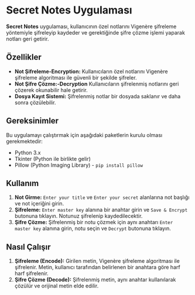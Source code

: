 # Secret Notes Uygulaması

**Secret Notes** uygulaması, kullanıcının özel notlarını Vigenère şifreleme yöntemiyle şifreleyip kaydeder ve gerektiğinde şifre çözme işlemi yaparak notları geri getirir.

## Özellikler

- **Not Şifreleme-Encryption:** Kullanıcıların özel notlarını Vigenère şifreleme algoritması ile güvenli bir şekilde şifreler.
- **Not Şifre Çözme:-Decryption** Kullanıcıların şifrelenmiş notlarını geri çözerek okunabilir hale getirir.
-  **Dosya Kayıt Sistemi:** Şifrelenmiş notlar bir dosyada saklanır ve daha sonra çözülebilir.

## Gereksinimler

Bu uygulamayı çalıştırmak için aşağıdaki paketlerin kurulu olması gerekmektedir:

- Python 3.x
- Tkinter (Python ile birlikte gelir)
- Pillow (Python Imaging Library) - `pip install pillow`

## Kullanım

1. **Not Girme:** `Enter your title` ve `Enter your secret` alanlarına not başlığı ve not içeriğini girin.
2. **Şifreleme:** `Enter master key` alanına bir anahtar girin ve `Save & Encrypt` butonuna tıklayın. Notunuz şifrelenip kaydedilecektir.
3. **Şifre Çözme:** Şifrelenmiş bir notu çözmek için aynı anahtarı `Enter master key` alanına girin, notu seçin ve `Decrypt` butonuna tıklayın.

## Nasıl Çalışır

1. **Şifreleme (Encode):** Girilen metin, Vigenère şifreleme algoritması ile şifrelenir. Metin, kullanıcı tarafından belirlenen bir anahtara göre harf harf şifrelenir.
2. **Şifre Çözme (Decode):** Şifrelenmiş metin, aynı anahtar kullanılarak çözülür ve orijinal metin elde edilir.

